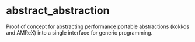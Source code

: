 # abstract_abstraction
Proof of concept for abstracting performance portable abstractions (kokkos and AMReX) into a single interface for generic programming.
